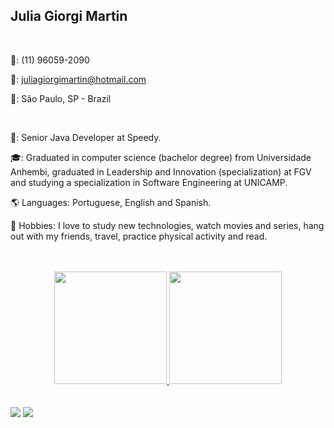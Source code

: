 ## Julia Giorgi Martin

<br>

📱: (11) 96059-2090

📧: juliagiorgimartin@hotmail.com

📍: São Paulo, SP - Brazil

<br>

🔭: Senior Java Developer at Speedy.

🎓: Graduated in computer science (bachelor degree) from Universidade Anhembi, graduated in Leadership and Innovation (specialization) at FGV and studying a specialization in Software Engineering at UNICAMP.

🌎 Languages: Portuguese, English and Spanish.

🎺 Hobbies: I love to study new technologies, watch movies and series, hang out with my friends, travel, practice physical activity and read.

<br>
<br>

<div align="center">
  <a href="https://github.com/jugiorgi">
  <img height="180em" src="https://github-readme-stats.vercel.app/api?username=jugiorgi&show_icons=true&theme=dracula&include_all_commits=true&count_private=true"/>
  <img height="180em" src="https://github-readme-stats.vercel.app/api/top-langs/?username=jugiorgi&layout=compact&langs_count=7&theme=dracula"/>
</div>

<br>
<br>

<div> 
  <a href="https://instagram.com/jugiorgim" target="_blank"><img src="https://img.shields.io/badge/-Instagram-%23E4405F?style=for-the-badge&logo=instagram&logoColor=white" target="_blank"></a>
  <a href="https://www.linkedin.com/in/juliagiorgi" target="_blank"><img src="https://img.shields.io/badge/-LinkedIn-%230077B5?style=for-the-badge&logo=linkedin&logoColor=white" target="_blank"></a> 
 
</div>

